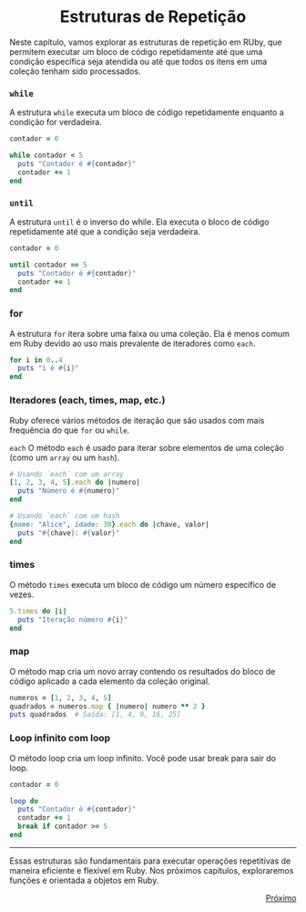 # <h1 align = "Center">**Estruturas de Repetição**</h1>

Neste capítulo, vamos explorar as estruturas de repetição em RUby, que permitem executar um bloco de código repetidamente até que uma condição específica seja atendida ou até que todos os itens em uma coleção tenham sido processados.

### **`while`**

A estrutura `while` executa um bloco de código repetidamente enquanto a condição for verdadeira.

```ruby
contador = 0

while contador < 5
  puts "Contador é #{contador}"
  contador += 1
end

```

### **`until`**

A estrutura `until` é o inverso do while. Ela executa o bloco de código repetidamente até que a condição seja verdadeira.

```ruby
contador = 0

until contador == 5
  puts "Contador é #{contador}"
  contador += 1
end
```

### **for**

A estrutura `for` itera sobre uma faixa ou uma coleção. Ela é menos comum em Ruby devido ao uso mais prevalente de iteradores como `each`.

```ruby
for i in 0..4
  puts "i é #{i}"
end
```

### **Iteradores (each, times, map, etc.)**

Ruby oferece vários métodos de iteração que são usados com mais frequência do que `for` ou `while`.

`each`
O método `each` é usado para iterar sobre elementos de uma coleção (como um `array` ou um `hash`).

```ruby
# Usando `each` com um array
[1, 2, 3, 4, 5].each do |numero|
  puts "Número é #{numero}"
end

# Usando `each` com um hash
{nome: "Alice", idade: 30}.each do |chave, valor|
  puts "#{chave}: #{valor}"
end

```

### **times**
O método `times` executa um bloco de código um número específico de vezes.

```ruby
5.times do |i|
  puts "Iteração número #{i}"
end
```

### **map**
O método map cria um novo array contendo os resultados do bloco de código aplicado a cada elemento da coleção original.

```ruby
numeros = [1, 2, 3, 4, 5]
quadrados = numeros.map { |numero| numero ** 2 }
puts quadrados  # Saída: [1, 4, 9, 16, 25]

```
### **Loop infinito com loop**
O método loop cria um loop infinito. Você pode usar break para sair do loop.

```ruby
contador = 0

loop do
  puts "Contador é #{contador}"
  contador += 1
  break if contador >= 5
end
```
---

Essas estruturas são fundamentais para executar operações repetitivas de maneira eficiente e flexível em Ruby. Nos próximos capítulos, exploraremos funções e orientada a objetos em Ruby.

<a href = "">
  <p align = "right">Próximo</p>
</a>